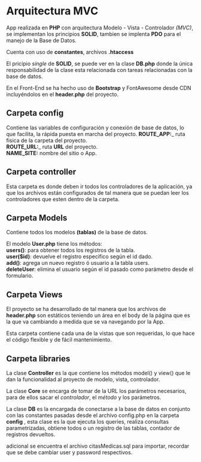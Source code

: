 # Arquitectura MVC

App realizada en __PHP__ con arquitectura Modelo - Vista - Controlador *(MVC)*, se implementan los principios __SOLID__, tambien se implenta __PDO__ para el manejo de la Base de Datos.

Cuenta con uso de __constantes__, archivos __.htaccess__

El pricipio *single* de __SOLID__, se puede ver en la clase __DB.php__ donde la única responsabilidad de la clase esta relacionada con tareas relacionadas con la base de datos.

En el Front-End se ha hecho uso de __Bootstrap__ y FontAwesome desde CDN incluyéndolos en el __header.php__ del proyecto.

## Carpeta config

Contiene las variables de configuración y conexión de base de datos, lo que facilita, la rápida puesta en marcha del proyecto. 
__ROUTE_APP:___ ruta fisica de la carpeta del proyecto.  
__ROUTE_URL:___ ruta **URL** del proyecto.  
__NAME_SITE:__  nombre del sitio o App.  

## Carpeta controller

Esta carpeta es donde deben ir todos los controladores de la aplicación, ya que los archivos están configurados de tal manera que se puedan leer los controladores que esten dentro de la carpeta.

## Carpeta Models

Contiene todos los modelos __(tablas)__ de la base de datos.

El modelo __User.php__ tiene los métodos:  
__users()__: para obtener todos los registros de la tabla.  
__user($id)__: devuelve el registro especifico según el id dado.  
__add()__: agrega un nuevo registro ó usuario a la tabla users.  
__deleteUser__: elimina el usuario según el id pasado como parámetro desde el formulario.  


## Carpeta Views

El proyecto se ha desarrollado de tal manera que los archivos de __header.php__ son estáticos teniendo un área en el body de la página que es la que va cambiando a medida que se va navegando por la App.

Esta carpeta contiene cada una de la vistas que son requeridas, lo que hace el código flexible y de fácil mantenimiento.

## Carpeta libraries

La clase __Controller__ es la que contiene los métodos model() y view() que le dan la funcionalidad al proyecto de modelo, vista, controlador.

La clase __Core__ se encarga de tomar de la URL los parámetros necesarios, para de ellos sacar el *controlador*, el *método* y los parámetros.

La clase __DB__ es la encargada de conectarse a la base de datos en conjunto con las constantes pasadas desde el archivo config.php en la carpeta __config__ , esta clase es la que ejecuta los queries, realiza consultas parametrizadas, obtiene todos o un registro de las tablas, contador de registros devueltos.

adicional se encuentra el archivo citasMedicas.sql para importar, recordar que se debe cambiar user y password respectivos.

